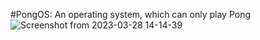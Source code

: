 #PongOS: An operating system, which can only play Pong 
![Screenshot from 2023-03-28 14-14-39](https://user-images.githubusercontent.com/118080823/229287113-649a4691-ca26-4f32-849c-05ddce34549b.png)

